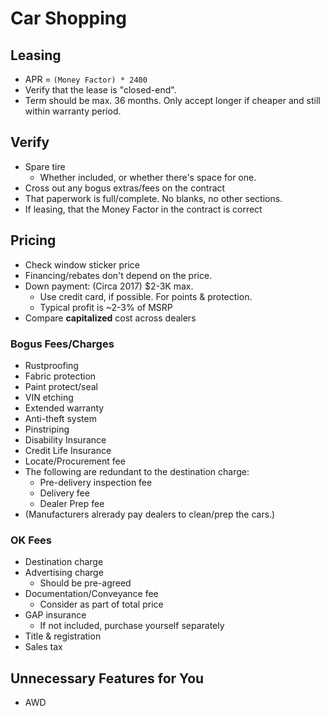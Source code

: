 # Car Shopping

## Leasing

* APR = `(Money Factor) * 2400`
* Verify that the lease is "closed-end".
* Term should be max. 36 months. Only accept longer if cheaper and still within warranty period.

## Verify

* Spare tire
  * Whether included, or whether there's space for one.
* Cross out any bogus extras/fees on the contract
* That paperwork is full/complete. No blanks, no other sections.
* If leasing, that the Money Factor in the contract is correct

## Pricing

* Check window sticker price
* Financing/rebates don't depend on the price.
* Down payment: (Circa 2017) $2-3K max.
  * Use credit card, if possible. For points & protection.
  * Typical profit is ~2-3% of MSRP
* Compare **capitalized** cost across dealers

### Bogus Fees/Charges

* Rustproofing
* Fabric protection
* Paint protect/seal
* VIN etching
* Extended warranty
* Anti-theft system
* Pinstriping
* Disability Insurance
* Credit Life Insurance
* Locate/Procurement fee
* The following are redundant to the destination charge:
  * Pre-delivery inspection fee
  * Delivery fee
  * Dealer Prep fee
* (Manufacturers alrerady pay dealers to clean/prep the cars.)

### OK Fees

* Destination charge
* Advertising charge
  * Should be pre-agreed
* Documentation/Conveyance fee
  * Consider as part of total price
* GAP insurance
  * If not included, purchase yourself separately
* Title & registration
* Sales tax

## Unnecessary Features for You

* AWD
